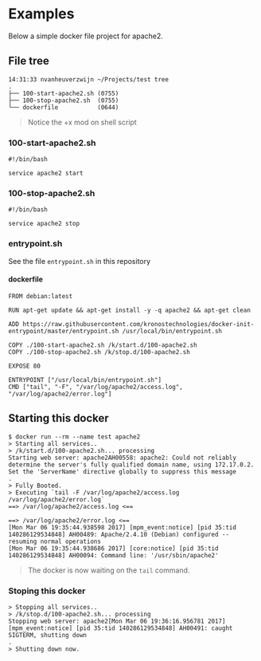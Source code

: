 # Examples

Below a simple docker file project for apache2.

## File tree
```
14:31:33 nvanheuverzwijn ~/Projects/test tree
.
├── 100-start-apache2.sh (0755)
├── 100-stop-apache2.sh  (0755)
└── dockerfile           (0644)
```

  > Notice the +x mod on shell script

### 100-start-apache2.sh
```
#!/bin/bash

service apache2 start
```

### 100-stop-apache2.sh
```
#!/bin/bash

service apache2 stop
```

### entrypoint.sh
See the file `entrypoint.sh` in this repository

#### dockerfile
```
FROM debian:latest

RUN apt-get update && apt-get install -y -q apache2 && apt-get clean

ADD https://raw.githubusercontent.com/kronostechnologies/docker-init-entrypoint/master/entrypoint.sh /usr/local/bin/entrypoint.sh

COPY ./100-start-apache2.sh /k/start.d/100-apache2.sh
COPY ./100-stop-apache2.sh /k/stop.d/100-apache2.sh

EXPOSE 80

ENTRYPOINT ["/usr/local/bin/entrypoint.sh"]
CMD ["tail", "-F", "/var/log/apache2/access.log", "/var/log/apache2/error.log"]
```

## Starting this docker

```
$ docker run --rm --name test apache2
> Starting all services..
> /k/start.d/100-apache2.sh... processing
Starting web server: apache2AH00558: apache2: Could not reliably determine the server's fully qualified domain name, using 172.17.0.2. Set the 'ServerName' directive globally to suppress this message
.
> Fully Booted.
> Executing `tail -F /var/log/apache2/access.log /var/log/apache2/error.log`
==> /var/log/apache2/access.log <==

==> /var/log/apache2/error.log <==
[Mon Mar 06 19:35:44.938598 2017] [mpm_event:notice] [pid 35:tid 140286129534848] AH00489: Apache/2.4.10 (Debian) configured -- resuming normal operations
[Mon Mar 06 19:35:44.938686 2017] [core:notice] [pid 35:tid 140286129534848] AH00094: Command line: '/usr/sbin/apache2'
```
  > The docker is now waiting on the `tail` command.

### Stoping this docker

```
> Stopping all services..
> /k/stop.d/100-apache2.sh... processing
Stopping web server: apache2[Mon Mar 06 19:36:16.956781 2017] [mpm_event:notice] [pid 35:tid 140286129534848] AH00491: caught SIGTERM, shutting down
.
> Shutting down now.
```
